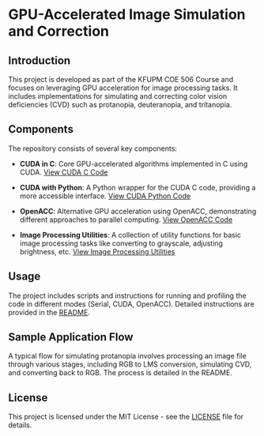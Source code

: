 # GPU-Accelerated Image Simulation and Correction

## Introduction
This project is developed as part of the KFUPM COE 506 Course and focuses on leveraging GPU acceleration for image processing tasks. It includes implementations for simulating and correcting color vision deficiencies (CVD) such as protanopia, deuteranopia, and tritanopia.

## Components
The repository consists of several key components:

- **CUDA in C**: Core GPU-accelerated algorithms implemented in C using CUDA. [View CUDA C Code](https://github.com/AhmedAlqarniGitHub/gpu-accelerated-Image-Simulation-and-Correction/blob/main/cuda_c/cuda.c)

- **CUDA with Python**: A Python wrapper for the CUDA C code, providing a more accessible interface. [View CUDA Python Code](https://github.com/AhmedAlqarniGitHub/gpu-accelerated-Image-Simulation-and-Correction/blob/main/cuda_python/cuda_python.py)

- **OpenACC**: Alternative GPU acceleration using OpenACC, demonstrating different approaches to parallel computing. [View OpenACC Code](https://github.com/AhmedAlqarniGitHub/gpu-accelerated-Image-Simulation-and-Correction/tree/main/openACC)

- **Image Processing Utilities**: A collection of utility functions for basic image processing tasks like converting to grayscale, adjusting brightness, etc. [View Image Processing Utilities](https://github.com/AhmedAlqarniGitHub/gpu-accelerated-Image-Simulation-and-Correction/tree/main/utilities/image-processing)

## Usage
The project includes scripts and instructions for running and profiling the code in different modes (Serial, CUDA, OpenACC). Detailed instructions are provided in the [README](https://github.com/AhmedAlqarniGitHub/gpu-accelerated-Image-Simulation-and-Correction/blob/main/Documentation.md).

## Sample Application Flow
A typical flow for simulating protanopia involves processing an image file through various stages, including RGB to LMS conversion, simulating CVD, and converting back to RGB. The process is detailed in the README.

## License
This project is licensed under the MIT License - see the [LICENSE](https://github.com/AhmedAlqarniGitHub/gpu-accelerated-Image-Simulation-and-Correction/blob/main/LICENSE) file for details.
